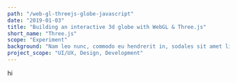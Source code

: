 ```yaml
---
path: "/web-gl-threejs-globe-javascript"
date: "2019-01-03"
title: "Building an interactive 3d globe with WebGL & Three.js"
short_name: "Three.js"
scope: "Experiment"
background: "Nam leo nunc, commodo eu hendrerit in, sodales sit amet ligula. Pellentesque aliquet posuere nulla, vitae ornare ex tincidunt at. Quisque sit amet aliquet neque, quis molestie massa. Etiam vestibulum, quam ac posuere bibendum, est nibh iaculis metus, id tristique erat ipsum vel augue. Pellentesque mauris felis, faucibus sit amet aliquam sit amet, porta eu risus. Vivamus pretium ullamcorper eros, a pulvinar justo mattis ac. Integer tellus libero, ultricies non elementum sed, dignissim a urna."
project_scope: "UI/UX, Design, Development"
---
```


hi
